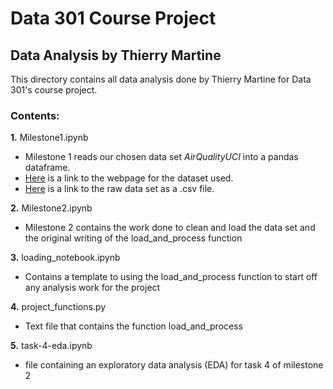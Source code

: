 # Data 301 Course Project
## Data Analysis by Thierry Martine

This directory contains all data analysis done by Thierry Martine for Data 301's course project.

### Contents:

**1.** Milestone1.ipynb 
- Milestone 1 reads our chosen data set *AirQualityUCI* into a pandas dataframe.
- [Here](https://archive.ics.uci.edu/ml/datasets/Air+Quality) is a link to the webpage for the dataset used.
- [Here](https://raw.githubusercontent.com/data301-2020-winter2/course-project-group_1050/main/data/raw/AirQualityUCI.csv) is a link to the raw data set as a .csv file.

**2.**  Milestone2.ipynb
- Milestone 2 contains the work done to clean and load the data set and the original writing of the load_and_process function

**3.** loading_notebook.ipynb
- Contains a template to using the load_and_process function to start off any analysis work for the project

**4.** project_functions.py
- Text file that contains the function load_and_process 

**5.** task-4-eda.ipynb
- file containing an exploratory data analysis (EDA) for task 4 of milestone 2
